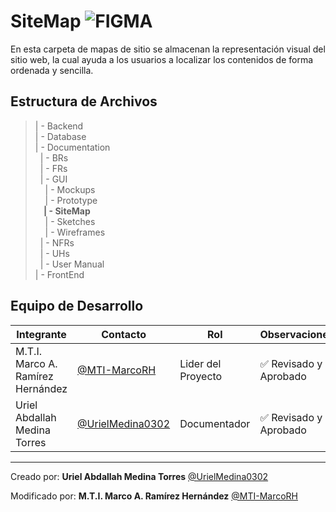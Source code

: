 # SiteMap ![FIGMA](https://img.shields.io/badge/Markdown-000000?style=for-the-badge&logo=markdown&logoColor=white)

En esta carpeta de mapas de sitio se almacenan la representación visual del sitio web, la cual ayuda a los usuarios a localizar los contenidos de forma ordenada y sencilla.


## Estructura de Archivos

>| - Backend<br>
>| - Database<br>
>| - Documentation<br>
>&nbsp;&nbsp;| - BRs<br>
>&nbsp;&nbsp;| - FRs<br>
>&nbsp;&nbsp;| - GUI<br>
>&nbsp;&nbsp;&nbsp;&nbsp;| - Mockups<br>
>&nbsp;&nbsp;&nbsp;&nbsp;| - Prototype<br>
>**&nbsp;&nbsp;&nbsp;&nbsp;| - SiteMap**<br>
>&nbsp;&nbsp;&nbsp;&nbsp;| - Sketches<br>
>&nbsp;&nbsp;&nbsp;&nbsp;| - Wireframes<br>
>&nbsp;&nbsp;| - NFRs<br>
>&nbsp;&nbsp;| - UHs<br>
>&nbsp;&nbsp;| - User Manual<br>
>| - FrontEnd <br>



## Equipo de Desarrollo

|Integrante|Contacto|Rol|Observaciones|
|-----------|-------|---|-------------|
|M.T.I. Marco A. Ramírez Hernández|[@MTI-MarcoRH](https://github.com/MTI-MarcoRH)|Lider del Proyecto|✅ Revisado y Aprobado|
|Uriel Abdallah Medina Torres |[@UrielMedina0302](https://github.com/UrielMedina0302)|Documentador|✅ Revisado y Aprobado|


---

Creado por: **Uriel Abdallah Medina Torres** 
   [@UrielMedina0302](https://github.com/UrielMedina0302)

Modificado por: **M.T.I. Marco A. Ramírez Hernández** 
   [@MTI-MarcoRH](https://github.com/MTI-MarcoRH)
